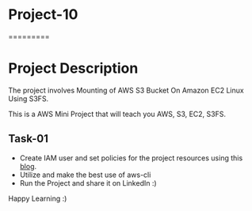 # Project-10
=========

# Project Description


The project involves Mounting of AWS S3 Bucket On Amazon EC2 Linux Using S3FS.

This is a AWS Mini Project that will teach you AWS, S3, EC2, S3FS.


## Task-01


- Create IAM user and set policies for the project resources using this [blog](https://medium.com/@chetxn/project-8-devops-implementation-8300b9ed1f2).
- Utilize and make the best use of aws-cli
- Run the Project and share it on LinkedIn :)



Happy Learning :)